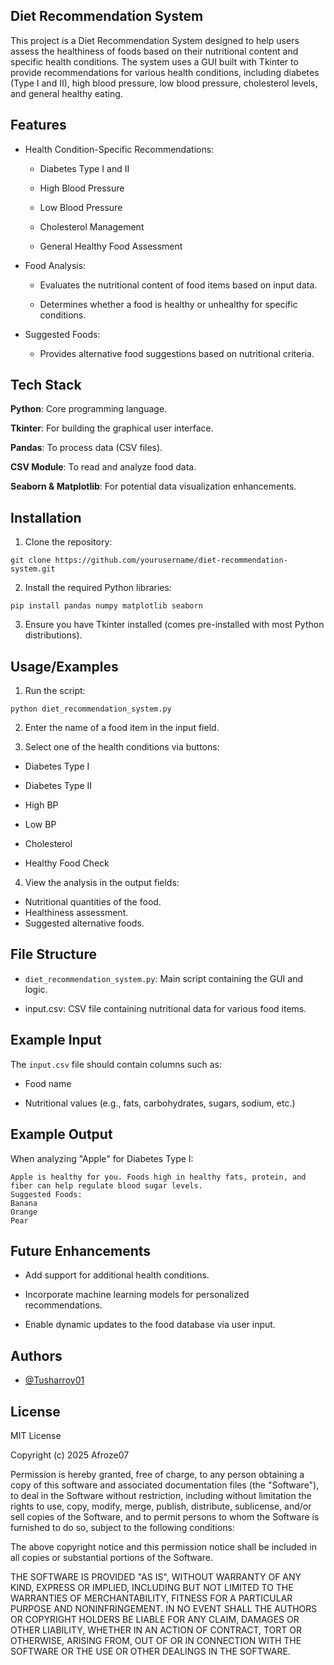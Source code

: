 ## Diet Recommendation System

This project is a Diet Recommendation System designed to help users assess the healthiness of foods based on their nutritional content and specific health conditions. The system uses a GUI built with Tkinter to provide recommendations for various health conditions, including diabetes (Type I and II), high blood pressure, low blood pressure, cholesterol levels, and general healthy eating.
## Features

- Health Condition-Specific Recommendations:

    - Diabetes Type I and II

    - High Blood Pressure

    - Low Blood Pressure

    - Cholesterol Management

    - General Healthy Food Assessment

- Food Analysis:

    - Evaluates the nutritional content of food items based on input data.

    - Determines whether a food is healthy or unhealthy for specific conditions.

- Suggested Foods:

    - Provides alternative food suggestions based on nutritional criteria.


## Tech Stack


**Python**: Core programming language.

**Tkinter**: For building the graphical user interface.

**Pandas**: To process data (CSV files).

**CSV Module**: To read and analyze food data.

**Seaborn & Matplotlib**: For potential data visualization enhancements.


## Installation

1. Clone the repository:

``` 
git clone https://github.com/yourusername/diet-recommendation-system.git

```
2. Install the required Python libraries:

```
pip install pandas numpy matplotlib seaborn

```
3. Ensure you have Tkinter installed (comes pre-installed with most Python distributions).
## Usage/Examples

1. Run the script:

```
python diet_recommendation_system.py

```
2. Enter the name of a food item in the input field.

3. Select one of the health conditions via buttons:

- Diabetes Type I

- Diabetes Type II

- High BP

- Low BP

- Cholesterol

- Healthy Food Check

4. View the analysis in the output fields:

- Nutritional quantities of the food.
- Healthiness assessment.
- Suggested alternative foods.
## File Structure

- `diet_recommendation_system.py`: Main script containing the GUI and logic.

- input.csv: CSV file containing nutritional data for various food items.
## Example Input

The `input.csv` file should contain columns such as:

- Food name

- Nutritional values (e.g., fats, carbohydrates, sugars, sodium, etc.)
## Example Output

When analyzing "Apple" for Diabetes Type I:

```
Apple is healthy for you. Foods high in healthy fats, protein, and fiber can help regulate blood sugar levels.
Suggested Foods:
Banana
Orange
Pear

```
## Future Enhancements

- Add support for additional health conditions.

- Incorporate machine learning models for personalized recommendations.

- Enable dynamic updates to the food database via user input.
## Authors

- [@Tusharroy01](https://www.github.com/Tusharroy01)


## License

MIT License

Copyright (c) 2025 Afroze07

Permission is hereby granted, free of charge, to any person obtaining a copy
of this software and associated documentation files (the "Software"), to deal
in the Software without restriction, including without limitation the rights
to use, copy, modify, merge, publish, distribute, sublicense, and/or sell
copies of the Software, and to permit persons to whom the Software is
furnished to do so, subject to the following conditions:

The above copyright notice and this permission notice shall be included in all
copies or substantial portions of the Software.

THE SOFTWARE IS PROVIDED "AS IS", WITHOUT WARRANTY OF ANY KIND, EXPRESS OR
IMPLIED, INCLUDING BUT NOT LIMITED TO THE WARRANTIES OF MERCHANTABILITY,
FITNESS FOR A PARTICULAR PURPOSE AND NONINFRINGEMENT. IN NO EVENT SHALL THE
AUTHORS OR COPYRIGHT HOLDERS BE LIABLE FOR ANY CLAIM, DAMAGES OR OTHER
LIABILITY, WHETHER IN AN ACTION OF CONTRACT, TORT OR OTHERWISE, ARISING FROM,
OUT OF OR IN CONNECTION WITH THE SOFTWARE OR THE USE OR OTHER DEALINGS IN THE
SOFTWARE.
